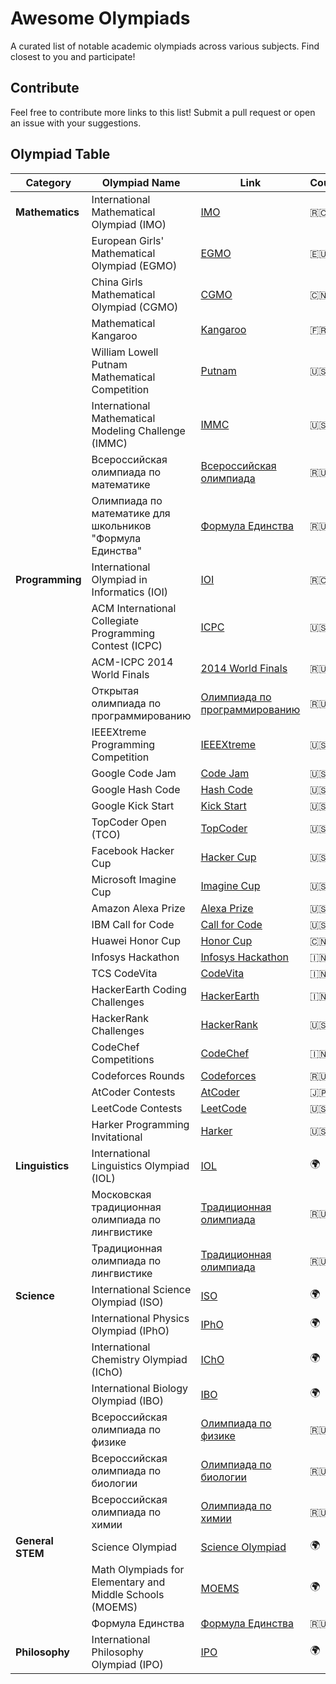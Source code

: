# Awesome Olympiads
A curated list of notable academic olympiads across various subjects. Find closest to you and participate!

## Contribute
Feel free to contribute more links to this list! Submit a pull request or open an issue with your suggestions.

## Olympiad Table
| Category                  | Olympiad Name                                                                                   | Link                                           | Country |
|---------------------------|------------------------------------------------------------------------------------------------|------------------------------------------------|---------|
| **Mathematics**           | International Mathematical Olympiad (IMO)                                                    | [IMO](https://www.imo-official.org)            | 🇷🇴     |
|                           | European Girls' Mathematical Olympiad (EGMO)                                                  | [EGMO](https://www.egmo.org)                   | 🇪🇺     |
|                           | China Girls Mathematical Olympiad (CGMO)                                                      | [CGMO](https://www.cgmo.org)                   | 🇨🇳     |
|                           | Mathematical Kangaroo                                                                          | [Kangaroo](https://www.kangaroo.org)           | 🇫🇷     |
|                           | William Lowell Putnam Mathematical Competition                                                 | [Putnam](https://www.math.harvard.edu/putnam)  | 🇺🇸     |
|                           | International Mathematical Modeling Challenge (IMMC)                                           | [IMMC](https://www.immchallenge.org)           | 🇺🇸     |
|                           | Всероссийская олимпиада по математике                                                         | [Всероссийская олимпиада](https://olimpiada.ru/activity/72/tasks) | 🇷🇺 |
|                           | Олимпиада по математике для школьников "Формула Единства"                                     | [Формула Единства](https://olimpiada.ru)       | 🇷🇺 |
| **Programming**           | International Olympiad in Informatics (IOI)                                                   | [IOI](https://ioinformatics.org)               | 🇷🇴     |
|                           | ACM International Collegiate Programming Contest (ICPC)                                        | [ICPC](https://icpc.global)                    | 🇺🇸     |
|                           | ACM-ICPC 2014 World Finals                                                                    | [2014 World Finals](https://icpc.global/community/results-2014) | 🇷🇺     |
|                           | Открытая олимпиада по программированию                                                        | [Олимпиада по программированию](https://olimpiada.ru/activity/23) | 🇷🇺 |
|                           | IEEEXtreme Programming Competition                                                             | [IEEEXtreme](https://ieeextreme.org)           | 🇺🇸     |
|                           | Google Code Jam                                                                                | [Code Jam](https://codingcompetitions.withgoogle.com/codejam) | 🇺🇸 |
|                           | Google Hash Code                                                                               | [Hash Code](https://codingcompetitions.withgoogle.com/hashcode) | 🇺🇸 |
|                           | Google Kick Start                                                                              | [Kick Start](https://codingcompetitions.withgoogle.com/kickstart) | 🇺🇸 |
|                           | TopCoder Open (TCO)                                                                            | [TopCoder](https://www.topcoder.com)           | 🇺🇸     |
|                           | Facebook Hacker Cup                                                                            | [Hacker Cup](https://www.facebook.com/hackercup) | 🇺🇸     |
|                           | Microsoft Imagine Cup                                                                          | [Imagine Cup](https://imaginecup.microsoft.com) | 🇺🇸 |
|                           | Amazon Alexa Prize                                                                             | [Alexa Prize](https://developer.amazon.com/alexaprize) | 🇺🇸 |
|                           | IBM Call for Code                                                                              | [Call for Code](https://callforcode.org)       | 🇺🇸     |
|                           | Huawei Honor Cup                                                                               | [Honor Cup](https://developer.huawei.com/consumer/en/activity/codingcompetition) | 🇨🇳 |
|                           | Infosys Hackathon                                                                              | [Infosys Hackathon](https://www.infosys.com/developers/student-programs/hackathon.html) | 🇮🇳 |
|                           | TCS CodeVita                                                                                   | [CodeVita](https://www.tcscodevita.com)        | 🇮🇳     |
|                           | HackerEarth Coding Challenges                                                                  | [HackerEarth](https://www.hackerearth.com/challenges) | 🇮🇳 |
|                           | HackerRank Challenges                                                                          | [HackerRank](https://www.hackerrank.com/contests) | 🇺🇸 |
|                           | CodeChef Competitions                                                                          | [CodeChef](https://www.codechef.com/contests)  | 🇮🇳     |
|                           | Codeforces Rounds                                                                              | [Codeforces](https://codeforces.com/contests)  | 🇷🇺     |
|                           | AtCoder Contests                                                                               | [AtCoder](https://atcoder.jp/contests)         | 🇯🇵     |
|                           | LeetCode Contests                                                                              | [LeetCode](https://leetcode.com/contest)       | 🇺🇸     |
|                           | Harker Programming Invitational                                                                 | [Harker](https://harkerprogramming.com)        | 🇺🇸     |
| **Linguistics**           | International Linguistics Olympiad (IOL)                                                      | [IOL](https://ioling.org)                      | 🌍      |
|                           | Московская традиционная олимпиада по лингвистике                                              | [Традиционная олимпиада](https://olimpiada.ru/activity/39) | 🇷🇺 |
|                           | Традиционная олимпиада по лингвистике                                                        | [Традиционная олимпиада](https://ling.olimpiada.ru/trad_olymp) | 🇷🇺 |
| **Science**               | International Science Olympiad (ISO)                                                           | [ISO](https://www.iosociety.org)               | 🌍      |
|                           | International Physics Olympiad (IPhO)                                                          | [IPhO](http://www.ipho.org)                    | 🌍      |
|                           | International Chemistry Olympiad (IChO)                                                        | [IChO](http://www.icho.sk)                     | 🌍      |
|                           | International Biology Olympiad (IBO)                                                           | [IBO](http://www.ibo-info.org)                 | 🌍      |
|                           | Всероссийская олимпиада по физике                                                             | [Олимпиада по физике](https://olimpiada.ru/for-abiturients/olympiads/physics) | 🇷🇺 |
|                           | Всероссийская олимпиада по биологии                                                           | [Олимпиада по биологии](https://olimpiada.ru)  | 🇷🇺 |
|                           | Всероссийская олимпиада по химии                                                              | [Олимпиада по химии](https://olimpiada.ru)     | 🇷🇺 |
| **General STEM**          | Science Olympiad                                                                              | [Science Olympiad](https://www.soinc.org)      | 🌍      |
|                           | Math Olympiads for Elementary and Middle Schools (MOEMS)                                      | [MOEMS](https://moems.org)                     | 🌍      |
|                           | Формула Единства                                                                               | [Формула Единства](https://olimpiada.ru)       | 🇷🇺 |
| **Philosophy**            | International Philosophy Olympiad (IPO)                                                      | [IPO](http://www.philosophyolympiad.org)      | 🌍      |

